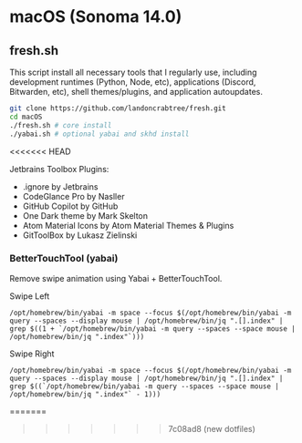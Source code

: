 # macOS (Sonoma 14.0)

## fresh.sh
This script install all necessary tools that I regularly use, including development runtimes (Python, Node, etc), applications (Discord, Bitwarden, etc), shell themes/plugins, and application autoupdates.

```sh
git clone https://github.com/landoncrabtree/fresh.git
cd macOS
./fresh.sh # core install
./yabai.sh # optional yabai and skhd install
```
<<<<<<< HEAD

Jetbrains Toolbox Plugins:
* .ignore by Jetbrains
* CodeGlance Pro by Nasller
* GitHub Copilot by GitHub
* One Dark theme by Mark Skelton
* Atom Material Icons by Atom Material Themes & Plugins
* GitToolBox by Lukasz Zielinski

### BetterTouchTool (yabai)

Remove swipe animation using Yabai + BetterTouchTool.

Swipe Left
```
/opt/homebrew/bin/yabai -m space --focus $(/opt/homebrew/bin/yabai -m query --spaces --display mouse | /opt/homebrew/bin/jq ".[].index" | grep $((1 + `/opt/homebrew/bin/yabai -m query --spaces --space mouse | /opt/homebrew/bin/jq ".index"`)))
```

Swipe Right
```
/opt/homebrew/bin/yabai -m space --focus $(/opt/homebrew/bin/yabai -m query --spaces --display mouse | /opt/homebrew/bin/jq ".[].index" | grep $((`/opt/homebrew/bin/yabai -m query --spaces --space mouse | /opt/homebrew/bin/jq ".index"` - 1)))
```
=======
>>>>>>> 7c08ad8 (new dotfiles)

